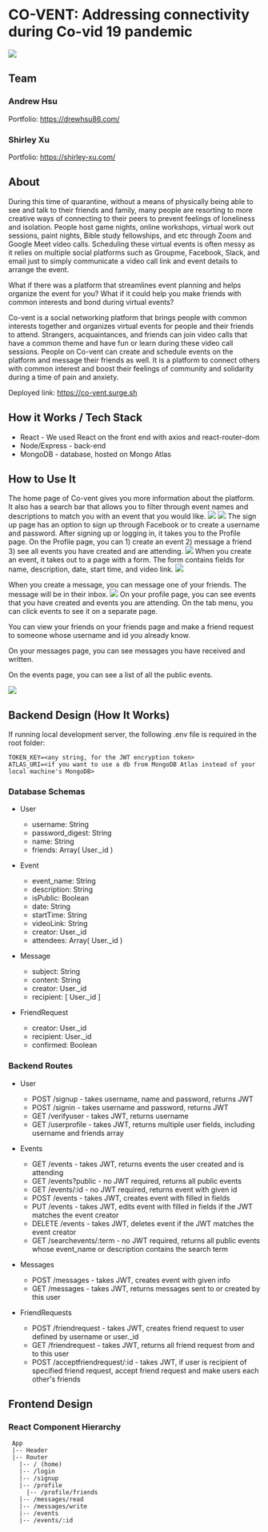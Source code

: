 # CO-VENT: Addressing connectivity during Co-vid 19 pandemic

![](images/homePage.png)

## Team

### Andrew Hsu

Portfolio: https://drewhsu86.com/

### Shirley Xu

Portfolio: https://shirley-xu.com/

## About

During this time of quarantine, without a means of physically being able to see and talk to their friends and family, many people are resorting to more creative ways of connecting to their peers to prevent feelings of loneliness and isolation. People host game nights, online workshops, virtual work out sessions, paint nights, Bible study fellowships, and etc through Zoom and Google Meet video calls. Scheduling these virtual events is often messy as it relies on multiple social platforms such as Groupme, Facebook, Slack, and email just to simply communicate a video call link and event details to arrange the event.

What if there was a platform that streamlines event planning and helps organize the event for you? What if it could help you make friends with common interests and bond during virtual events?

Co-vent is a social networking platform that brings people with common interests together and organizes virtual events for people and their friends to attend. Strangers, acquaintances, and friends can join video calls that have a common theme and have fun or learn during these video call sessions. People on Co-vent can create and schedule events on the platform and message their friends as well. It is a platform to connect others with common interest and boost their feelings of community and solidarity during a time of pain and anxiety.

Deployed link: https://co-vent.surge.sh


## How it Works / Tech Stack

- React - We used React on the front end with axios and react-router-dom
- Node/Express - back-end
- MongoDB - database, hosted on Mongo Atlas

## How to Use It

The home page of Co-vent gives you more information about the platform. It also has a search bar that allows you to filter through event names and descriptions to match you with an event that you would like.
![](images/searchBar.png)
![](images/events.png)
The sign up page has an option to sign up through Facebook or to create a username and password. After signing up or logging in, it takes you to the Profile page. On the Profile page, you can 1) create an event 2) message a friend 3) see all events you have created and are attending.
![](images/profile.png)
When you create an event, it takes out to a page with a form. The form contains fields for name, description, date, start time, and video link.
![](images/eventForm.png)

When you create a message, you can message one of your friends. The message will be in their inbox.
![](images/message.png)
On your profile page, you can see events that you have created and events you are attending. On the tab menu, you can click events to see it on a separate page.

You can view your friends on your friends page and make a friend request to someone whose username and id you already know.

On your messages page, you can see messages you have received and written.

On the events page, you can see a list of all the public events.

![](images/events2.png)

## Backend Design (How It Works)

If running local development server, the following .env file is required in the root folder: 

```
TOKEN_KEY=<any string, for the JWT encryption token>
ATLAS_URI=<if you want to use a db from MongoDB Atlas instead of your local machine's MongoDB>
```

### Database Schemas

- User

  - username: String
  - password_digest: String
  - name: String
  - friends: Array( User.\_id )

- Event

  - event_name: String
  - description: String
  - isPublic: Boolean
  - date: String
  - startTime: String
  - videoLink: String
  - creator: User.\_id
  - attendees: Array( User.\_id )

- Message

  - subject: String
  - content: String
  - creator: User.\_id
  - recipient: [ User._id ]

- FriendRequest
  - creator: User.\_id
  - recipient: User.\_id
  - confirmed: Boolean

### Backend Routes

- User

  - POST /signup - takes username, name and password, returns JWT
  - POST /signin - takes username and password, returns JWT
  - GET /verifyuser - takes JWT, returns username
  - GET /userprofile - takes JWT, returns multiple user fields, including username and friends array

- Events

  - GET /events - takes JWT, returns events the user created and is attending
  - GET /events?public - no JWT required, returns all public events
  - GET /events/:id - no JWT required, returns event with given id
  - POST /events - takes JWT, creates event with filled in fields
  - PUT /events - takes JWT, edits event with filled in fields if the JWT matches the event creator
  - DELETE /events - takes JWT, deletes event if the JWT matches the event creator
  - GET /searchevents/:term - no JWT required, returns all public events whose event_name or description contains the search term

- Messages

  - POST /messages - takes JWT, creates event with given info
  - GET /messages - takes JWT, returns messages sent to or created by this user

- FriendRequests
  - POST /friendrequest - takes JWT, creates friend request to user defined by username or user.\_id
  - GET /friendrequest - takes JWT, returns all friend request from and to this user
  - POST /acceptfriendrequest/:id - takes JWT, if user is recipient of specified friend request, accept friend request and make users each other's friends

## Frontend Design

### React Component Hierarchy

```
 App
 |-- Header
 |-- Router
   |-- / (home)
   |-- /login
   |-- /signup
   |-- /profile
     |-- /profile/friends
   |-- /messages/read
   |-- /messages/write
   |-- /events
   |-- /events/:id
```
